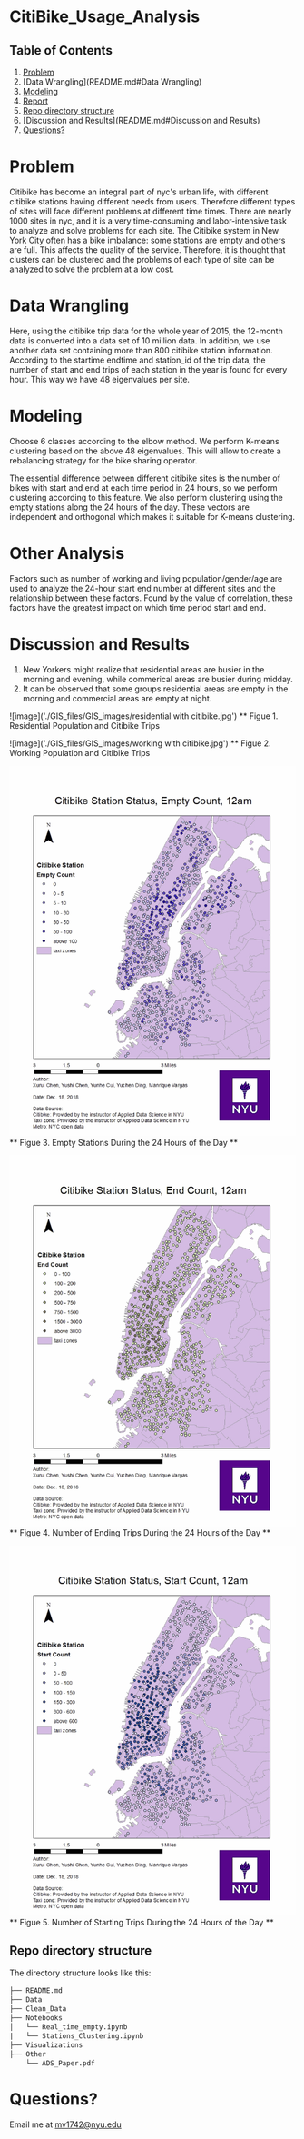 # CitiBike_Usage_Analysis

## Table of Contents

1. [Problem](README.md#Problem)
1. [Data Wrangling](README.md#Data Wrangling)
1. [Modeling](README.md#Modeling)
1. [Report](./Other/ADS_paper.pdf)
1. [Repo directory structure](README.md#Repo-directory-structure)
1. [Discussion and Results](README.md#Discussion and Results)
1. [Questions?](README.md#Questions?)

# Problem

Citibike has become an integral part of nyc's urban life, with different citibike stations having different needs from users. Therefore different types of sites will face different problems at different time times. There are nearly 1000 sites in nyc, and it is a very time-consuming and labor-intensive task to analyze and solve problems for each site. The Citibike system in New York City often has a bike imbalance: some stations are empty and others are full. This affects the quality of the service. Therefore, it is thought that clusters can be clustered and the problems of each type of site can be analyzed to solve the problem at a low cost.

# Data Wrangling
Here, using the citibike trip data for the whole year of 2015, the 12-month data is converted into a data set of 10 million data. In addition, we use another data set containing more than 800 citibike station information. According to the startime endtime and station_id of the trip data, the number of start and end trips of each station in the year is found for every hour. This way we have 48 eigenvalues ​​per site.

# Modeling

Choose 6 classes according to the elbow method. We perform K-means clustering based on the above 48 eigenvalues. This will allow to create a rebalancing strategy for the bike sharing operator.

The essential difference between different citibike sites is the number of bikes with start and end at each time period in 24 hours, so we perform clustering according to this feature. We also perform clustering using the empty stations along the 24 hours of the day. These vectors are independent and orthogonal which makes it suitable for K-means clustering.

# Other Analysis
Factors such as number of working and living population/gender/age are used to analyze the 24-hour start end number at different sites and the relationship between these factors. Found by the value of correlation, these factors have the greatest impact on which time period start and end.

# Discussion and Results

1. New Yorkers might realize that residential areas are busier in the morning and evening, while commerical areas are busier during midday.
1. It can be observed that some groups residential areas are empty in the morning and commercial areas are empty at night.

![image]('./GIS_files/GIS_images/residential with citibike.jpg')
** Figue 1. Residential Population and Citibike Trips

![image]('./GIS_files/GIS_images/working with citibike.jpg')
** Figue 2. Working Population and Citibike Trips

![image](./Visualizations/empty.gif)
** Figue 3. Empty Stations During the 24 Hours of the Day **

![image](./Visualizations/end.gif)
** Figue 4. Number of Ending Trips During the 24 Hours of the Day **

![image](./Visualizations/start.gif)
** Figue 5. Number of Starting Trips During the 24 Hours of the Day ** 


## Repo directory structure

The directory structure looks like this:

    ├── README.md
    ├── Data
    ├── Clean_Data
    ├── Notebooks
    │   └── Real_time_empty.ipynb
    |   └── Stations_Clustering.ipynb
    ├── Visualizations
    ├── Other
        └── ADS_Paper.pdf

# Questions?
Email me at mv1742@nyu.edu
